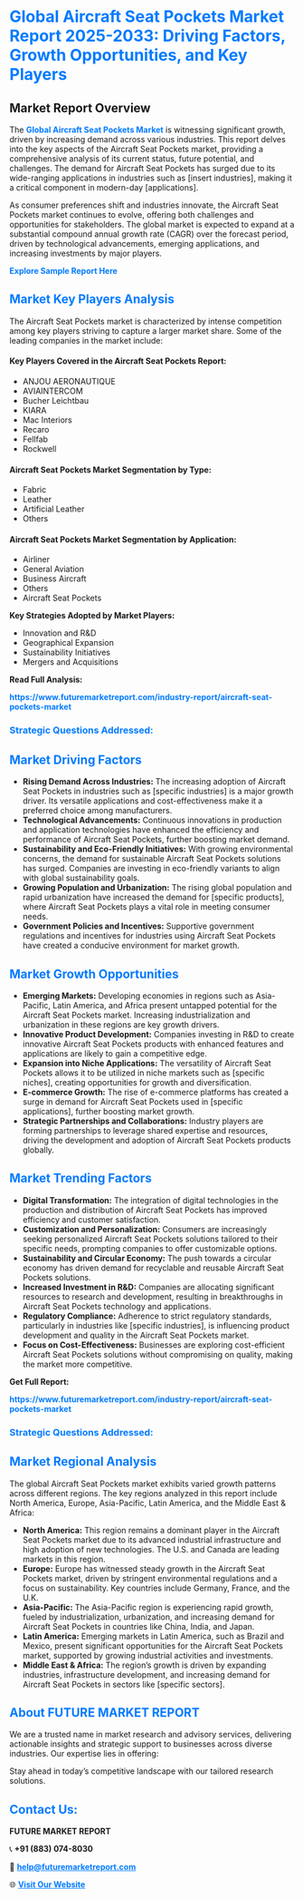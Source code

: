 <h1 style="color: #007BFF;">Global Aircraft Seat Pockets Market Report 2025-2033: Driving Factors, Growth Opportunities, and Key Players</h1>

<section id="overview">
<h2>Market Report Overview</h2>
<p>The <a href="https://www.futuremarketreport.com/industry-report/aircraft-seat-pockets-market" style="color: #007BFF; text-decoration: none;"><strong>Global Aircraft Seat Pockets Market</strong></a> is witnessing significant growth, driven by increasing demand across various industries. This report delves into the key aspects of the Aircraft Seat Pockets market, providing a comprehensive analysis of its current status, future potential, and challenges. The demand for Aircraft Seat Pockets has surged due to its wide-ranging applications in industries such as [insert industries], making it a critical component in modern-day [applications].</p>
<p>As consumer preferences shift and industries innovate, the Aircraft Seat Pockets market continues to evolve, offering both challenges and opportunities for stakeholders. The global market is expected to expand at a substantial compound annual growth rate (CAGR) over the forecast period, driven by technological advancements, emerging applications, and increasing investments by major players.</p>
</section>

<section id="overview">
<p><a href="https://www.futuremarketreport.com/request-sample/reportId=113299" style="color: #007BFF; text-decoration: none;"><strong>Explore Sample Report Here</strong></a></p>
</section>

<section id="key-players">
<h2 style="color: #007BFF;">Market Key Players Analysis</h2>
<p>The Aircraft Seat Pockets market is characterized by intense competition among key players striving to capture a larger market share. Some of the leading companies in the market include:</p>
<h4>Key Players Covered in the Aircraft Seat Pockets Report:</h4>
<ul><li>ANJOU AERONAUTIQUE</li><li>AVIAINTERCOM</li><li>Bucher Leichtbau</li><li>KIARA</li><li>Mac Interiors</li><li>Recaro</li><li>Fellfab</li><li>Rockwell</li></ul>
<h4>Aircraft Seat Pockets Market Segmentation by Type:</h4>
<ul><li>Fabric</li><li>Leather</li><li>Artificial Leather</li><li>Others</li></ul>

<h4>Aircraft Seat Pockets Market Segmentation by Application:</h4>
<ul><li>Airliner</li><li>General Aviation</li><li>Business Aircraft</li><li>Others</li><li>Aircraft Seat Pockets</li></ul>
<p><strong>Key Strategies Adopted by Market Players:</strong></p>
<ul>
<li>Innovation and R&D</li>
<li>Geographical Expansion</li>
<li>Sustainability Initiatives</li>
<li>Mergers and Acquisitions</li>
</ul>
</section>

<section>
<p><strong>Read Full Analysis: </strong></p><a href="https://www.futuremarketreport.com/industry-report/aircraft-seat-pockets-market" style="color: #007BFF; text-decoration: none;"><strong>https://www.futuremarketreport.com/industry-report/aircraft-seat-pockets-market</strong></a>
<h3 style="color: #007BFF;">Strategic Questions Addressed:</h3>
</section>

<section id="driving-factors">
<h2 style="color: #007BFF;">Market Driving Factors</h2>
<ul>
<li><strong>Rising Demand Across Industries:</strong> The increasing adoption of Aircraft Seat Pockets in industries such as [specific industries] is a major growth driver. Its versatile applications and cost-effectiveness make it a preferred choice among manufacturers.</li>
<li><strong>Technological Advancements:</strong> Continuous innovations in production and application technologies have enhanced the efficiency and performance of Aircraft Seat Pockets, further boosting market demand.</li>
<li><strong>Sustainability and Eco-Friendly Initiatives:</strong> With growing environmental concerns, the demand for sustainable Aircraft Seat Pockets solutions has surged. Companies are investing in eco-friendly variants to align with global sustainability goals.</li>
<li><strong>Growing Population and Urbanization:</strong> The rising global population and rapid urbanization have increased the demand for [specific products], where Aircraft Seat Pockets plays a vital role in meeting consumer needs.</li>
<li><strong>Government Policies and Incentives:</strong> Supportive government regulations and incentives for industries using Aircraft Seat Pockets have created a conducive environment for market growth.</li>
</ul>
</section>

<section id="growth-opportunities">
<h2 style="color: #007BFF;">Market Growth Opportunities</h2>
<ul>
<li><strong>Emerging Markets:</strong> Developing economies in regions such as Asia-Pacific, Latin America, and Africa present untapped potential for the Aircraft Seat Pockets market. Increasing industrialization and urbanization in these regions are key growth drivers.</li>
<li><strong>Innovative Product Development:</strong> Companies investing in R&D to create innovative Aircraft Seat Pockets products with enhanced features and applications are likely to gain a competitive edge.</li>
<li><strong>Expansion into Niche Applications:</strong> The versatility of Aircraft Seat Pockets allows it to be utilized in niche markets such as [specific niches], creating opportunities for growth and diversification.</li>
<li><strong>E-commerce Growth:</strong> The rise of e-commerce platforms has created a surge in demand for Aircraft Seat Pockets used in [specific applications], further boosting market growth.</li>
<li><strong>Strategic Partnerships and Collaborations:</strong> Industry players are forming partnerships to leverage shared expertise and resources, driving the development and adoption of Aircraft Seat Pockets products globally.</li>
</ul>
</section>

<section id="trending-factors">
<h2 style="color: #007BFF;">Market Trending Factors</h2>
<ul>
<li><strong>Digital Transformation:</strong> The integration of digital technologies in the production and distribution of Aircraft Seat Pockets has improved efficiency and customer satisfaction.</li>
<li><strong>Customization and Personalization:</strong> Consumers are increasingly seeking personalized Aircraft Seat Pockets solutions tailored to their specific needs, prompting companies to offer customizable options.</li>
<li><strong>Sustainability and Circular Economy:</strong> The push towards a circular economy has driven demand for recyclable and reusable Aircraft Seat Pockets solutions.</li>
<li><strong>Increased Investment in R&D:</strong> Companies are allocating significant resources to research and development, resulting in breakthroughs in Aircraft Seat Pockets technology and applications.</li>
<li><strong>Regulatory Compliance:</strong> Adherence to strict regulatory standards, particularly in industries like [specific industries], is influencing product development and quality in the Aircraft Seat Pockets market.</li>
<li><strong>Focus on Cost-Effectiveness:</strong> Businesses are exploring cost-efficient Aircraft Seat Pockets solutions without compromising on quality, making the market more competitive.</li>
</ul>
</section>

<section>
<p><strong>Get Full Report: </strong></p><a href="https://www.futuremarketreport.com/industry-report/aircraft-seat-pockets-market" style="color: #007BFF; text-decoration: none;"><strong>https://www.futuremarketreport.com/industry-report/aircraft-seat-pockets-market</strong></a>
<h3 style="color: #007BFF;">Strategic Questions Addressed:</h3>
</section>


<section id="regional-analysis">
<h2 style="color: #007BFF;">Market Regional Analysis</h2>
<p>The global Aircraft Seat Pockets market exhibits varied growth patterns across different regions. The key regions analyzed in this report include North America, Europe, Asia-Pacific, Latin America, and the Middle East & Africa:</p>
<ul>
<li><strong>North America:</strong> This region remains a dominant player in the Aircraft Seat Pockets market due to its advanced industrial infrastructure and high adoption of new technologies. The U.S. and Canada are leading markets in this region.</li>
<li><strong>Europe:</strong> Europe has witnessed steady growth in the Aircraft Seat Pockets market, driven by stringent environmental regulations and a focus on sustainability. Key countries include Germany, France, and the U.K.</li>
<li><strong>Asia-Pacific:</strong> The Asia-Pacific region is experiencing rapid growth, fueled by industrialization, urbanization, and increasing demand for Aircraft Seat Pockets in countries like China, India, and Japan.</li>
<li><strong>Latin America:</strong> Emerging markets in Latin America, such as Brazil and Mexico, present significant opportunities for the Aircraft Seat Pockets market, supported by growing industrial activities and investments.</li>
<li><strong>Middle East & Africa:</strong> The region’s growth is driven by expanding industries, infrastructure development, and increasing demand for Aircraft Seat Pockets in sectors like [specific sectors].</li>
</ul>
</section>

<footer>
<h2 style="color: #007BFF;">About FUTURE MARKET REPORT</h2>
<p>We are a trusted name in market research and advisory services, delivering actionable insights and strategic support to businesses across diverse industries. Our expertise lies in offering:</p>

<p>Stay ahead in today’s competitive landscape with our tailored research solutions.</p>

<h2 style="color: #007BFF;">Contact Us:</h2>
<p><strong>FUTURE MARKET REPORT</strong></p>
<p>📞 <strong>+91 (883) 074-8030</strong></p>
<p>📧 <strong><a href="mailto:help@futuremarketreport.com" style="color: #007BFF;">help@futuremarketreport.com</a></strong></p>
<p>🌐 <strong><a href="https://www.futuremarketreport.com/" style="color: #007BFF;">Visit Our Website</a></strong></p>
</footer>